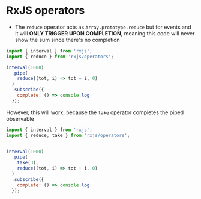 # RxJS operators

- The `reduce` operator acts as `Array.prototype.reduce` but for events and it will **ONLY TRIGGER UPON COMPLETION**, meaning this code will never show the sum since there's no completion

```js
import { interval } from 'rxjs';
import { reduce } from 'rxjs/operators';

interval(1000)
  .pipe(
    reduce((tot, i) => tot + i, 0)
  )
  .subscribe({
    complete: () => console.log
  });
```

However, this will work, because the `take` operator completes the piped observable

```js
import { interval } from 'rxjs';
import { reduce, take } from 'rxjs/operators';


interval(1000)
  .pipe(
    take(3),
    reduce((tot, i) => tot + i, 0)
  )
  .subscribe({
    complete: () => console.log
  });
```
